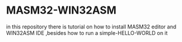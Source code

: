 # MASM32-WIN32ASM

in this repository there is tutorial on how to install MASM32 editor and WIN32ASM IDE ,besides how to run a simple-HELLO-WORLD on it 
